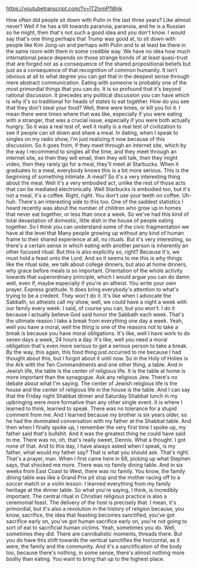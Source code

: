 https://youtubetranscript.com/?v=IT2IvmP1Wnk

 How often did people sit down with Putin in the last three years? Like almost never? Well if he has a tilt towards paranoia, paranoia, and he is a Russian so he might, then that's not such a good idea and you don't know. I would say that's one thing perhaps that Trump was good at, to sit down with people like Kim Jong-un and perhaps with Putin and to at least be there in the same room with them in some credible way. We have no idea how much international peace depends on those strange bonds of at least quasi-trust that are forged not as a consequence of the shared propositional beliefs but just as a consequence of that recognition of common humanity. It isn't obvious at all to what degree you can get that in the deepest sense through mere abstract communication. Eating with someone is probably one of the most primordial things that you can do. It is so profound that it's beyond rational discussion. It precedes any political discussion you can have which is why it's so traditional for heads of states to eat together. How do you see that they don't steal your food? Well, there were times, or kill you for it. I mean there were times where that was like, especially if you were eating with a stranger, that was a crucial issue, especially if you were both actually hungry. So it was a real test of, well it really is a real test of civilization to see if people can sit down and share a meal. In dating, when I speak to singles on my radio show, I'm just realizing it now because of this discussion. So it goes from, if they meet through an internet site, which by the way I recommend to singles all the time, and they meet through an internet site, so then they will email, then they will talk, then they might video, then they rarely go for a meal, they'll meet at Starbucks. When it graduates to a meal, everybody knows this is a bit more serious. This is the beginning of something intimate. A meal? So it's a very interesting thing about the meal. Well it's a very embodied act, unlike the rest of those acts that can be mediated electronically. Well Starbucks is embodied too, but it's not a meal, it's a coffee. Right, right. You don't use your teeth on coffee. Uh-huh. There's an interesting side to this too. One of the saddest statistics I heard recently was about the number of children who grow up in homes that never eat together, or less than once a week. So we've had this kind of total devastation of domestic, little dish in the house of people eating together. So I think you can understand some of the civic fragmentation we have at the level that Many people growing up without any kind of human frame to their shared experience at all, no rituals. But it's very interesting, so there's a certain sense in which eating with another person is inherently an other focused ritual. But this is also explicitly so, right? Because it's, we must hold a feast unto the Lord. And so it seems to me this is why things like the ritual side, we talk about college dinners, but also at home dinners, why grace before meals is so important. Orientation of the whole activity towards that superordinary principle, which I would argue you can do damn well, even if, maybe especially if you're an atheist. You write your own prayer. Express gratitude. It does bring everybody's attention to what's trying to be a credent. They won't do it. It's like when I advocate the Sabbath, so atheists call my show, well, we could have a night a week with our family every week. I said, of course you can, but you won't. I do it because I actually believe God said honor the Sabbath each week. That's the ultimate reason I take a break from everything one day a week. Yeah, well you have a moral, well the thing is one of the reasons not to take a break is because you have moral obligations. It's like, well I have work to do seven days a week, 24 hours a day. It's like, well you need a moral obligation that's even more serious to get a serious person to take a break. By the way, this again, this food thing just occurred to me because I had thought about this, but I forgot about it until now. So in the Holy of Holies is the Ark with the Ten Commandments and one other thing, a table. And in Jewish life, the table is the center of religious life. It is the table at home is more important than the synagogue. Ask any religious Jew. There's no debate about what I'm saying. The center of Jewish religious life is the house and the center of religious life in the house is the table. And I can say that the Friday night Shabbat dinner and Saturday Shabbat lunch in my upbringing were more formative than any other single event. It is where I learned to think, learned to speak. There was no tolerance for a stupid comment from me. And I learned because my brother is six years older, so he had the dominated conversation with my father at the Shabbat table. And then when I finally spoke up, I remember the very first time I spoke up, my father said that's bullshit. And it was the greatest thing he could have said to me. There was no, oh, that's really sweet, Dennis. What a thought. I got none of that. And to this day, I have always asked when I speak, is my father, what would my father say? That is what you should ask. That's right. That's a prayer, man. When I first came here in 68, picking up what Stephen says, that shocked me more. There was no family dining table. And in six weeks from East Coast to West, there was no family. You know, the family dining table was like a Grand Prix pit stop and the mother racing off to a soccer match or a violin lesson. I learned everything from my family heritage at the dinner table. So what you're saying, I think, is incredibly important. The central ritual in Christian religious practice is also a ceremonial feast. The delivery of the host is precisely that. I mean, it's primordial, but it's also a revolution in the history of religion because, you know, sacrifice, the idea that feasting becomes sanctified, you've got sacrifice early on, you've got human sacrifice early on, you're not going to sort of eat to sacrificial human victims. Yeah, sometimes you do. Well, sometimes they did. There are cannibalistic moments, threads there. But you do have this shift towards the vertical sanctifies the horizontal, as it were, the family and the community. And it's a sanctification of the body too, because there's nothing, in some sense, there's almost nothing more bodily than eating. You want to bring that up to the highest place.